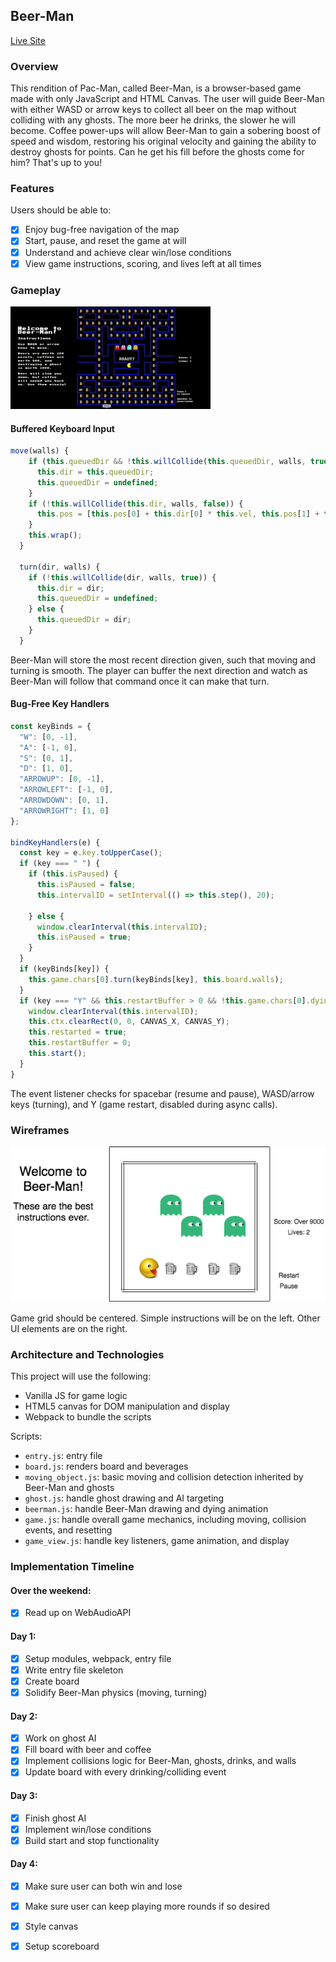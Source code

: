 ## Beer-Man

[Live Site](https://schen13.github.io/Beer-Man/)

### Overview

This rendition of Pac-Man, called Beer-Man, is a browser-based game made with only JavaScript and HTML Canvas. The user will guide Beer-Man with either WASD or arrow keys to collect all beer on the map without colliding with any ghosts. The more beer he drinks, the slower he will become. Coffee power-ups will allow Beer-Man to gain a sobering boost of speed and wisdom, restoring his original velocity and gaining the ability to destroy ghosts for points. Can he get his fill before the ghosts come for him? That's up to you!

### Features
Users should be able to:
- [x] Enjoy bug-free navigation of the map
- [x] Start, pause, and reset the game at will
- [x] Understand and achieve clear win/lose conditions
- [x] View game instructions, scoring, and lives left at all times

### Gameplay
![Gameplay](/images/gameplay.gif)

#### Buffered Keyboard Input
```js
move(walls) {
    if (this.queuedDir && !this.willCollide(this.queuedDir, walls, true)) {
      this.dir = this.queuedDir;
      this.queuedDir = undefined;
    }
    if (!this.willCollide(this.dir, walls, false)) {
      this.pos = [this.pos[0] + this.dir[0] * this.vel, this.pos[1] + this.dir[1] * this.vel];
    }
    this.wrap();
  }

  turn(dir, walls) {
    if (!this.willCollide(dir, walls, true)) {
      this.dir = dir;
      this.queuedDir = undefined;
    } else {
      this.queuedDir = dir;
    }
  }
```
Beer-Man will store the most recent direction given, such that moving and turning is smooth. The player can buffer the next direction and watch as Beer-Man will follow that command once it can make that turn.

#### Bug-Free Key Handlers
```js
const keyBinds = {
  "W": [0, -1],
  "A": [-1, 0],
  "S": [0, 1],
  "D": [1, 0],
  "ARROWUP": [0, -1],
  "ARROWLEFT": [-1, 0],
  "ARROWDOWN": [0, 1],
  "ARROWRIGHT": [1, 0]
};

bindKeyHandlers(e) {
  const key = e.key.toUpperCase();
  if (key === " ") {
    if (this.isPaused) {
      this.isPaused = false;
      this.intervalID = setInterval(() => this.step(), 20);

    } else {
      window.clearInterval(this.intervalID);
      this.isPaused = true;
    }
  }
  if (keyBinds[key]) {
    this.game.chars[0].turn(keyBinds[key], this.board.walls);
  }
  if (key === "Y" && this.restartBuffer > 0 && !this.game.chars[0].dying) {
    window.clearInterval(this.intervalID);
    this.ctx.clearRect(0, 0, CANVAS_X, CANVAS_Y);
    this.restarted = true;
    this.restartBuffer = 0;
    this.start();
  }
}
```
The event listener checks for spacebar (resume and pause), WASD/arrow keys (turning), and Y (game restart, disabled during async calls).

### Wireframes

![Basic Layout](/images/wireframe.png)

Game grid should be centered. Simple instructions will be on the left. Other UI elements are on the right.

### Architecture and Technologies

This project will use the following:
* Vanilla JS for game logic
* HTML5 canvas for DOM manipulation and display
* Webpack to bundle the scripts

Scripts: 
* `entry.js`: entry file
* `board.js`: renders board and beverages
* `moving_object.js`: basic moving and collision detection inherited by Beer-Man and ghosts
* `ghost.js`: handle ghost drawing and AI targeting
* `beerman.js`: handle Beer-Man drawing and dying animation
* `game.js`: handle overall game mechanics, including moving, collision events, and resetting
* `game_view.js`: handle key listeners, game animation, and display

### Implementation Timeline
#### Over the weekend:
- [x] Read up on WebAudioAPI
#### Day 1: 
- [x] Setup modules, webpack, entry file
- [x] Write entry file skeleton
- [x] Create board
- [x] Solidify Beer-Man physics (moving, turning)
#### Day 2:
- [x] Work on ghost AI
- [x] Fill board with beer and coffee
- [x] Implement collisions logic for Beer-Man, ghosts, drinks, and walls
- [x] Update board with every drinking/colliding event
#### Day 3:
- [x] Finish ghost AI
- [x] Implement win/lose conditions
- [x] Build start and stop functionality
#### Day 4: 
- [x] Make sure user can both win and lose
- [x] Make sure user can keep playing more rounds if so desired
- [x] Style canvas
- [x] Setup scoreboard

